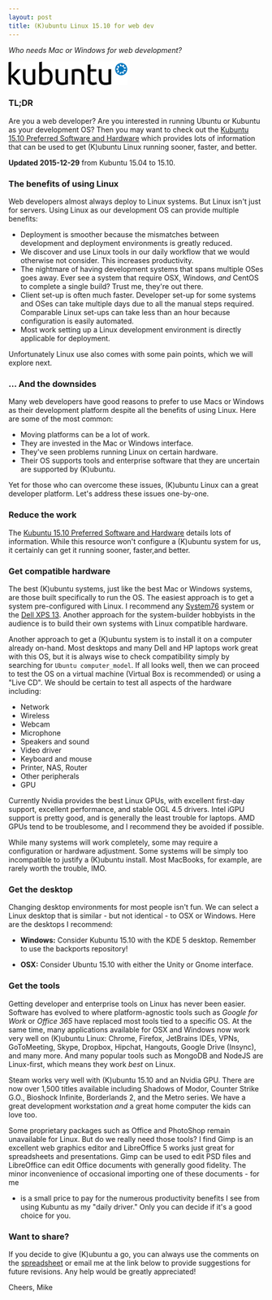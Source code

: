 ```yaml
---
layout: post
title: (K)ubuntu Linux 15.10 for web dev
---
```

*Who needs Mac or Windows for web development?*

![(K)ubuntu Linux](/images/2015-08-23-kubuntu.png)


### TL;DR

Are you a web developer?  Are you interested in running Ubuntu or
Kubuntu as your development OS? Then you may want to check out the
[Kubuntu 15.10 Preferred Software and Hardware][1]
which provides lots of information that can be used to get (K)ubuntu Linux
running sooner, faster, and better.

**Updated 2015-12-29** from Kubuntu 15.04 to 15.10.

### The benefits of using Linux

Web developers almost always deploy to Linux systems.
But Linux isn't just for servers.  Using Linux as our development OS 
can provide multiple benefits:

- Deployment is smoother because the mismatches between
  development and deployment environments is greatly reduced.
- We discover and use Linux tools in our daily workflow that
  we would otherwise not consider. This increases
  productivity.
- The nightmare of having development systems that spans multiple OSes
  goes away.  Ever see a system that require OSX, Windows,
  *and* CentOS to complete a single build?  Trust me, they're out there.
- Client set-up is often much faster.  Developer set-up for some
  systems and OSes can take multiple days due to all the manual steps required.
  Comparable Linux set-ups can take less than an hour because
  configuration is easily automated.
- Most work setting up a Linux development environment is directly
  applicable for deployment.

Unfortunately Linux use also comes with some pain points, which we will
explore next.

### ... And the downsides

Many web developers have good reasons to prefer to use Macs or Windows as
their development platform despite all the benefits of using Linux.
Here are some of the most common:

- Moving platforms can be a lot of work.
- They are invested in the Mac or Windows interface.
- They've seen problems running Linux on certain hardware.
- Their OS supports tools and enterprise software that they are uncertain are supported by (K)ubuntu.

Yet for those who can overcome these issues, (K)ubuntu Linux can a great developer platform.
Let's address these issues one-by-one.

### Reduce the work

The [Kubuntu 15.10 Preferred Software and Hardware][1] details lots of information. 
While this resource won't configure a (K)ubuntu system for us, it certainly can get it running sooner, faster,and better.  

### Get compatible hardware

The best (K)ubuntu systems, just like the best Mac or Windows systems, are those built
specifically to run the OS. The easiest approach is to get a system
pre-configured with Linux. I recommend any [System76][2] system
or the [Dell XPS 13][3].
Another approach for the system-builder hobbyists in the audience is to
build their own systems with Linux compatible hardware.

Another approach to get a (K)ubuntu system is to install it on a computer
already on-hand.  Most desktops and many Dell and HP laptops work great with this OS,
but it is always wise to check compatibility simply by searching for `Ubuntu
computer_model`. If all looks well, then we can proceed to test the OS on
a virtual machine (Virtual Box is recommended) or using a "Live CD".
We should be certain to test all aspects of the hardware including:

- Network
- Wireless
- Webcam
- Microphone
- Speakers and sound
- Video driver
- Keyboard and mouse
- Printer, NAS, Router
- Other peripherals
- GPU

Currently Nvidia provides the best Linux GPUs, with excellent first-day support, 
excellent performance, and stable OGL 4.5 drivers. Intel iGPU support is pretty good, 
and is generally the least trouble for laptops. AMD GPUs tend to be troublesome, and I
recommend they be avoided if possible.

While many systems will work completely, some may require a configuration or
hardware adjustment.  Some systems will be simply too incompatible to justify
a (K)ubuntu install.  Most MacBooks, for example, are rarely worth the trouble,
IMO.

### Get the desktop

Changing desktop environments for most people isn't fun.
We can select a Linux desktop that is similar - but not identical -
to OSX or Windows.  Here are the desktops I recommend:

- **Windows:** Consider Kubuntu 15.10 with the KDE 5 desktop.
  Remember to use the backports repository!

- **OSX:** Consider Ubuntu 15.10 with either the Unity or Gnome
  interface.

### Get the tools

Getting developer and enterprise tools on Linux has never been easier.
Software has evolved to where platform-agnostic tools such as *Google for Work* 
or *Office 365* have replaced most tools tied to a specific OS.  At the same time,
many applications available for OSX and Windows now work very well on 
(K)ubuntu Linux: Chrome, Firefox, JetBrains IDEs, VPNs, GoToMeeting, Skype,
Dropbox, Hipchat, Hangouts, Google Drive (Insync), and many more.  And many popular
tools such as MongoDB and NodeJS are Linux-first, which means they work
*best* on Linux.

Steam works very well with (K)ubuntu 15.10 and an Nvidia GPU.  There are now 
over 1,500 titles available including Shadows of Modor, Counter Strike G.O.,
Bioshock Infinite, Borderlands 2, and the Metro series.  We have a great 
development workstation *and* a great home computer the kids can love too.

Some proprietary packages such as Office and PhotoShop remain unavailable
for Linux.  But do we really need those tools? I find Gimp is an excellent
web graphics editor and LibreOffice 5 works just great for spreadsheets
and presentations. Gimp can be used to edit PSD files and LibreOffice can
edit Office documents with generally good fidelity.  The minor 
inconvenience of occasional importing one of these documents - for me
- is a small price to pay for the numerous productivity benefits I see 
from using Kubuntu as my "daily driver." Only you can decide if it's a
good choice for you.

### Want to share?

If you decide to give (K)ubuntu a go, you can always use the comments 
on the [spreadsheet][4] or email me at the link below to provide suggestions
for future revisions.  Any help would be greatly appreciated!

Cheers, Mike


[1]:https://docs.google.com/spreadsheets/d/1kLIYKYRsan_nvqGSZF-xJNxMkivH7uNdd6F-xY0hAUM/pubhtml
[2]:https://system76.com/
[3]:http://www.dell.com/us/business/p/xps-13-linux/pd
[4]:https://docs.google.com/spreadsheets/d/1kLIYKYRsan_nvqGSZF-xJNxMkivH7uNdd6F-xY0hAUM

